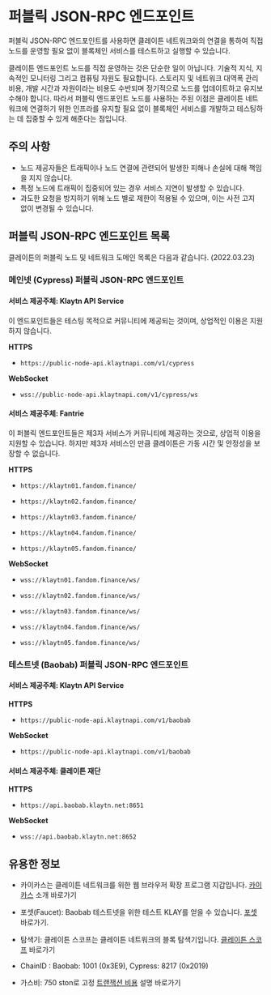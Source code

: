 # 퍼블릭 JSON-RPC 엔드포인트

퍼블릭 JSON-RPC 엔드포인트를 사용하면 클레이튼 네트워크와의 연결을 통하여 직접 노드를 운영할 필요 없이 블록체인 서비스를 테스트하고 실행할 수 있습니다.

클레이튼 엔드포인트 노드를 직접 운영하는 것은 단순한 일이 아닙니다. 기술적 지식, 지속적인 모니터링 그리고 컴퓨팅 자원도 필요합니다. 스토리지 및 네트워크 대역폭 관리 비용, 개발 시간과 자원이라는 비용도 수반되며 정기적으로 노드를 업데이트하고 유지보수해야 합니다. 따라서 퍼블릭 엔드포인트 노드를 사용하는 주된 이점은 클레이튼 네트워크에 연결하기 위한 인프라를 유지할 필요 없이 블록체인 서비스를 개발하고 테스팅하는 데 집중할 수 있게 해준다는 점입니다.

## 주의 사항

- 노드 제공자들은 트래픽이나 노드 연결에 관련되어 발생한 피해나 손실에 대해 책임을 지지 않습니다.
- 특정 노드에 트래픽이 집중되어 있는 경우 서비스 지연이 발생할 수 있습니다.
- 과도한 요청을 방지하기 위해 노드 별로 제한이 적용될 수 있으며, 이는 사전 고지 없이 변경될 수 있습니다.

## 퍼블릭 JSON-RPC 엔드포인트 목록

클레이튼의 퍼블릭 노드 및 네트워크 도메인 목록은 다음과 같습니다. (2022.03.23)

### 메인넷 (Cypress) 퍼블릭 JSON-RPC 엔드포인트

#### 서비스 제공주체: Klaytn API Service

이 엔드포인트들은 테스팅 목적으로 커뮤니티에 제공되는 것이며, 상업적인 이용은 지원하지 않습니다.

**HTTPS**

- `https://public-node-api.klaytnapi.com/v1/cypress`

**WebSocket**

- `wss://public-node-api.klaytnapi.com/v1/cypress/ws`

#### 서비스 제공주체: Fantrie

이 퍼블릭 엔드포인트들은 제3자 서비스가 커뮤니티에 제공하는 것으로, 상업적 이용을 지원할 수 있습니다. 하지만 제3자 서비스인 만큼 클레이튼은 가동 시간 및 안정성을 보장할 수 없습니다.

**HTTPS**

- `https://klaytn01.fandom.finance/`

- `https://klaytn02.fandom.finance/`

- `https://klaytn03.fandom.finance/`

- `https://klaytn04.fandom.finance/`

- `https://klaytn05.fandom.finance/`

**WebSocket**

- `wss://klaytn01.fandom.finance/ws/`

- `wss://klaytn02.fandom.finance/ws/`

- `wss://klaytn03.fandom.finance/ws/`

- `wss://klaytn04.fandom.finance/ws/`

- `wss://klaytn05.fandom.finance/ws/`


### 테스트넷 (Baobab) 퍼블릭 JSON-RPC 엔드포인트

#### 서비스 제공주체: Klaytn API Service

**HTTPS**

- `https://public-node-api.klaytnapi.com/v1/baobab`

**WebSocket**

- `https://public-node-api.klaytnapi.com/v1/baobab`

#### 서비스 제공주체: 클레이튼 재단

**HTTPS**

- `https://api.baobab.klaytn.net:8651`

**WebSocket**

- `wss://api.baobab.klaytn.net:8652`


## 유용한 정보

- 카이카스는 클레이튼 네트워크를 위한 웹 브라우저 확장 프로그램 지갑입니다. [카이카스](https://docs.klaytn.com/dapp/developer-tools/kaikas) 소개 바로가기

- 포셋(Faucet): Baobab 테스트넷을 위한 테스트 KLAY를 얻을 수 있습니다. [포셋](https://docs.klaytn.com/dapp/developer-tools/klaytn-wallet#how-to-receive-baobab-testnet-klay) 바로가기.

- 탐색기: 클레이튼 스코프는 클레이튼 네트워크의 블록 탐색기입니다. [클레이튼 스코프](https://docs.klaytn.com/dapp/developer-tools/klaytnscope) 바로가기

- ChainID : Baobab: 1001 (0x3E9), Cypress: 8217 (0x2019)

- 가스비: 750 ston로 고정 [트랜잭션 비용](https://docs.klaytn.com/klaytn/design/transaction-fees) 설명 바로가기

